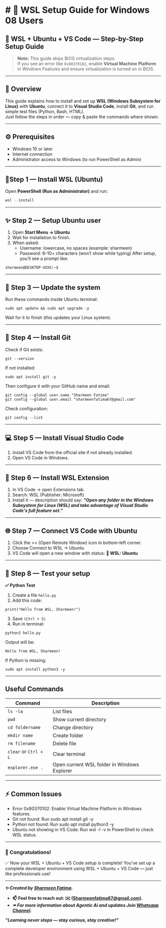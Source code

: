 # # 🐧 WSL Setup Guide for Windows 08 Users
## 🐧 WSL + Ubuntu + VS Code — Step-by-Step Setup Guide

> **Note:** This guide skips BIOS virtualization steps.  
> If you see an error like `0x80370102`, enable **Virtual Machine Platform** in Windows Features and ensure virtualization is turned on in BIOS.

---

## 🧩 Overview
This guide explains how to install and set up **WSL (Windows Subsystem for Linux)** with **Ubuntu**, connect it to **Visual Studio Code**, install **Git**, and run simple test files (Python, Bash, HTML).  
Just follow the steps in order — copy & paste the commands where shown.

---

## ⚙️ Prerequisites
- Windows 10 or later  
- Internet connection  
- Administrator access to Windows (to run PowerShell as Admin)

---

## 📝Step 1 — Install WSL (Ubuntu) 
Open **PowerShell (Run as Administrator)** and run:

```powershell
wsl --install
```

---

## ✨ Step 2 — Setup Ubuntu user
1. Open **Start Menu → Ubuntu**
2. Wait for installation to finish.
3. When asked:
    - Username: lowercase, no spaces (example: sharmeen)
    - Password: 8–10+ characters (won’t show while typing)
After setup, you’ll see a prompt like:
```
sharmeen@DESKTOP-XXXX:~$
```
---

## 🧰 Step 3 — Update the system
Run these commands inside Ubuntu terminal:
```
sudo apt update && sudo apt upgrade -y
```
Wait for it to finish (this updates your Linux system).

---

## 🌱 Step 4 — Install Git
Check if Git exists:
```
git --version
```
If not installed:
```
sudo apt install git -y
```
Then configure it with your GitHub name and email:
```
git config --global user.name "Sharmeen Fatima"
git config --global user.email "sharmeenfatima67@gmail.com"
```
Check configuration:
```
git config --list
```

---
## 💻 Step 5 — Install Visual Studio Code
1. Install VS Code from the official site if not already installed.
2. Open VS Code in Windows.

---

## 🔌 Step 6 — Install WSL Extension
1. In VS Code → open Extensions tab.
2. Search: WSL (Publisher: Microsoft)
3. Install it — description should say:
   ***“Open any folder in the Windows Subsystem for Linux (WSL) and take advantage of Visual Studio Code's full feature set.”***

---
## 🌐 Step 7 — Connect VS Code with Ubuntu
1. Click the >< (Open Remote Window) icon in bottom-left corner.
2. Choose Connect to WSL → Ubuntu
3. VS Code will open a new window with status:
   **💚 WSL: Ubuntu**

---

## 🧪 Step 8 — Test your setup
**✅ Python Test**
1. Create a file <code>hello.py</code>
2. Add this code:
```
print("Hello from WSL, Sharmeen!")
```
3. Save <code>(Ctrl + S)</code>
4. Run in terminal:
```
python3 hello.py
```
Output will be:
```
Hello from WSL, Sharmeen!
```
If Python is missing:
```
sudo apt install python3 -y
```

---
## Useful Commands

| Command               | Description                                 |
| --------------------- | ------------------------------------------- |
| `ls -la`              | List files                                  |
| `pwd`                 | Show current directory                      |
| `cd foldername`       | Change directory                            |
| `mkdir name`          | Create folder                               |
| `rm filename`         | Delete file                                 |
| `clear` or `Ctrl + L` | Clear terminal                              |
| `explorer.exe .`      | Open current WSL folder in Windows Explorer |

---

## ⚡ Common Issues

- Error 0x80370102: Enable Virtual Machine Platform in Windows features.
- Git not found: Run sudo apt install git -y
- Python not found: Run sudo apt install python3 -y
- Ubuntu not showing in VS Code: Run wsl -l -v in PowerShell to check WSL status.

---

### 💚 Congratulations!
✅ Now your WSL + Ubuntu + VS Code setup is complete!
You’ve set up a complete developer environment using WSL + Ubuntu + VS Code — just like professionals use!

---
***✨ Created by [Sharmeen Fatima](https://github.com/sharmeen-fatima).***

- **📫 Feel free to reach out: **✉️ (Sharmeenfatima67@gmail.com).****
- ***✒ For more information about Agentic Ai and updates Join **[Whatsapp Channel](https://whatsapp.com/channel/0029VbAqY7w002TIRJYUHG3X).*****

***“Learning never stops — stay curious, stay creative!”***

